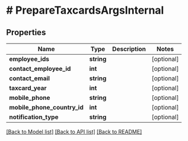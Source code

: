 # # PrepareTaxcardsArgsInternal

## Properties

Name | Type | Description | Notes
------------ | ------------- | ------------- | -------------
**employee_ids** | **string** |  | [optional]
**contact_employee_id** | **int** |  | [optional]
**contact_email** | **string** |  | [optional]
**taxcard_year** | **int** |  | [optional]
**mobile_phone** | **string** |  | [optional]
**mobile_phone_country_id** | **int** |  | [optional]
**notification_type** | **string** |  | [optional]

[[Back to Model list]](../../README.md#models) [[Back to API list]](../../README.md#endpoints) [[Back to README]](../../README.md)
